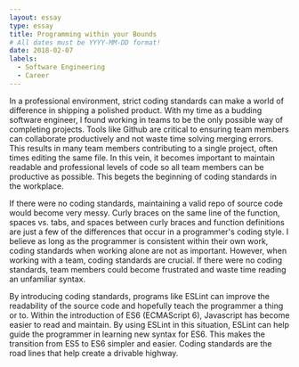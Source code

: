 ```yaml
---
layout: essay
type: essay
title: Programming within your Bounds
# All dates must be YYYY-MM-DD format!
date: 2018-02-07
labels:
  - Software Engineering
  - Career
---
```


In a professional environment, strict coding standards can make a world of difference in shipping a polished product. With my time as a budding software engineer, I found working in teams to be the only possible way of completing projects. Tools like Github are critical to ensuring team members can collaborate productively and not waste time solving merging errors. This results in many team members contributing to a single project, often times editing the same file. In this vein, it becomes important to maintain readable and professional levels of code so all team members can be productive as possible. This begets the beginning of coding standards in the workplace.

If there were no coding standards, maintaining a valid repo of source code would become very messy. Curly braces on the same line of the function, spaces vs. tabs, and spaces between curly braces and function definitions are just a few of the differences that occur in a programmer's coding style. I believe as long as the programmer is consistent within their own work, coding standards when working alone are not as important. However, when working with a team, coding standards are crucial. If there were no coding standards, team members could become frustrated and waste time reading an unfamiliar syntax.

By introducing coding standards, programs like ESLint can improve the readability of the source code and hopefully teach the programmer a thing or to. Within the introduction of ES6 (ECMAScript 6), Javascript has become easier to read and maintain. By using ESLint in this situation, ESLint can help guide the programmer in learning new syntax for ES6. This makes the transition from ES5 to ES6 simpler and easier. Coding standards are the road lines that help create a drivable highway.  
